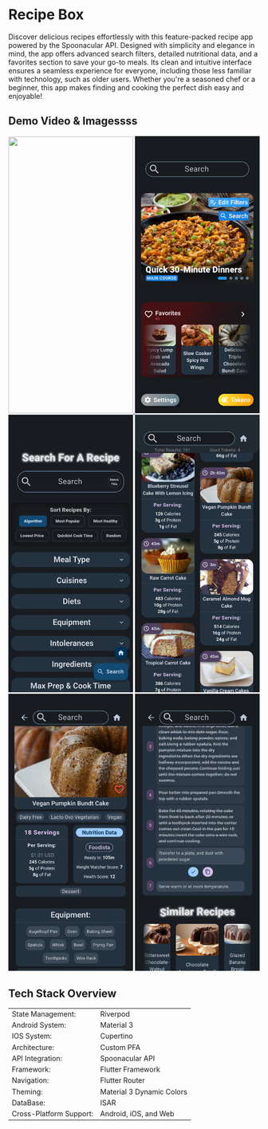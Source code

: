 

# Recipe Box

Discover delicious recipes effortlessly with this feature-packed recipe app powered by the Spoonacular API. Designed with simplicity and elegance in mind, the app offers advanced search filters, detailed nutritional data, and a favorites section to save your go-to meals. Its clean and intuitive interface ensures a seamless experience for everyone, including those less familiar with technology, such as older users. Whether you're a seasoned chef or a beginner, this app makes finding and cooking the perfect dish easy and enjoyable!






## Demo Video & Imagessss


<a href="https://www.youtube.com/shorts/-mBlx2S-LpQ">
  <img src="https://w0.peakpx.com/wallpaper/93/215/HD-wallpaper-youtube-youtube-channel-phone-youtube-logo-logo-google-youtube-music-youtube-mix-youtuber.jpg" width="250" height="555.55">
</a>
<img src="images/home_page.png" alt="Home Page" width="250">
<img src="images/search_page.png" alt="Search Page" width="250">
<img src="images/search_results.png" alt="Search Results" width="250">
<img src="images/recipe_page.png" alt="Recipe Page" width="250">
<img src="images/recipe_page2.png" alt="Recipe Page 2" width="250">

## Tech Stack Overview


<table>
  <tr>
    <td>State Management:</td>
    <td>Riverpod</td>
  </tr>
  <tr>
    <td>Android System:</td>
    <td>Material 3</td>
  </tr>
  <tr>
    <td>IOS System:</td>
    <td>Cupertino</td>
  </tr>
  <tr>
    <td>Architecture:</td>
    <td>Custom PFA</td>
  </tr>
  <tr>
    <td>API Integration:</td>
    <td>Spoonacular API</td>
  </tr>
  <tr>
    <td>Framework:</td>
    <td>Flutter Framework</td>
  </tr>
  <tr>
    <td>Navigation:</td>
    <td>Flutter Router</td>
  </tr>
  <tr>
    <td>Theming:</td>
    <td>Material 3 Dynamic Colors</td>
  </tr>
  <tr>
    <td>DataBase:</td>
    <td>ISAR</td>
  </tr>
  <tr>
    <td>Cross-Platform Support:</td>
    <td>Android, iOS, and Web</td>
  </tr>
</table>


